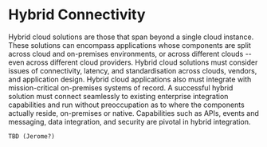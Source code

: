 # Hybrid Connectivity

Hybrid cloud solutions are those that span beyond a single cloud instance. These solutions can encompass applications whose components are split across cloud and on-premises environments, or across different clouds -- even across different cloud providers. Hybrid cloud solutions must consider issues of connectivity, latency, and standardisation across clouds, vendors, and application design. Hybrid cloud applications also must integrate with mission-critical on-premises systems of record. A successful hybrid solution must connect seamlessly to existing enterprise integration capabilities and run without preoccupation as to where the components actually reside, on-premises or native. Capabilities such as APIs, events and messaging, data integration, and security are pivotal in hybrid integration.

`TBD (Jerome?)`
